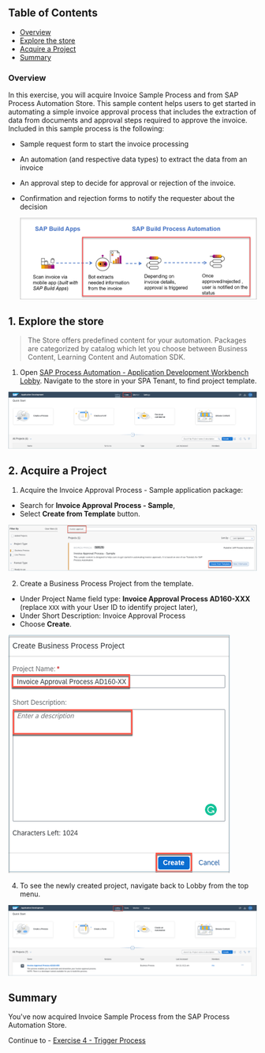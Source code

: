 ## Table of Contents
 - [Overview](#section1)
 - [Explore the store](#section2)
 - [Acquire a Project](#section3)
 - [Summary](#summary)


### Overview <a name="section1"></a>

In this exercise, you will  acquire Invoice Sample Process and from SAP Process Automation Store.
This sample content helps users to get started in automating a simple invoice approval process that includes the extraction of data from documents and approval steps required to approve the invoice.
Included in this sample process is the following:
- Sample request form to start the invoice processing
- An automation (and respective data types) to extract the data from an invoice
- An approval step to decide for approval or rejection of the invoice.
- Confirmation and rejection forms to notify the requester about the decision

    ![Process](./images/BusinessProcess.png)

## 1. Explore the store <a name="section2"></a>

>The Store offers predefined content for your automation. Packages are categorized by catalog which let you choose between Business Content, Learning Content and Automation SDK.

1. Open [SAP Process Automation - Application Development Workbench Lobby](https://da160-96ork4sc-applicationdevelopment.lcnc.cfapps.eu10.hana.ondemand.com/lobby).
  Navigate to the store in your SPA Tenant, to find project template.

  ![03](./images/001.png)

## 2. Acquire a Project <a name="section3"></a>

1. Acquire the Invoice Approval Process - Sample application package:

  - Search for **Invoice Approval Process - Sample**,
  - Select **Create from Template** button.

  ![03](./images/002.png)

2.	Create a Business Process Project from the template.

  - Under Project Name field type: **Invoice Approval Process AD160-XXX** (replace `XXX` with your User ID to identify project later),
  - Under Short Description: Invoice Approval Process
  - Choose **Create**.

  ![03](./images/003.png)

4. To see the newly created project, navigate back to Lobby from the top menu.

  ![03](./images/004.png)

## Summary<a name="summary"></a>

You've now acquired Invoice Sample Process from the SAP Process Automation Store.

Continue to - [Exercise 4 - Trigger Process](../4_TriggerProcess/Create-API-Trigger.md)
